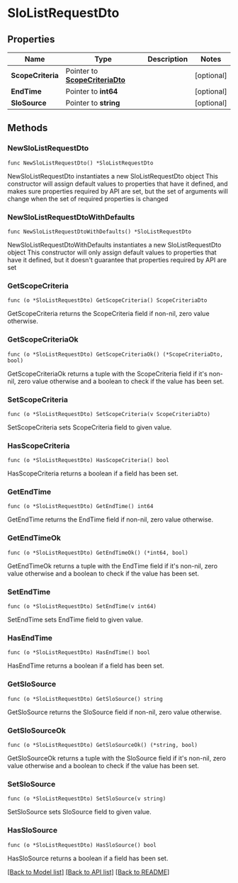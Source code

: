 # SloListRequestDto

## Properties

Name | Type | Description | Notes
------------ | ------------- | ------------- | -------------
**ScopeCriteria** | Pointer to [**ScopeCriteriaDto**](ScopeCriteriaDto.md) |  | [optional] 
**EndTime** | Pointer to **int64** |  | [optional] 
**SloSource** | Pointer to **string** |  | [optional] 

## Methods

### NewSloListRequestDto

`func NewSloListRequestDto() *SloListRequestDto`

NewSloListRequestDto instantiates a new SloListRequestDto object
This constructor will assign default values to properties that have it defined,
and makes sure properties required by API are set, but the set of arguments
will change when the set of required properties is changed

### NewSloListRequestDtoWithDefaults

`func NewSloListRequestDtoWithDefaults() *SloListRequestDto`

NewSloListRequestDtoWithDefaults instantiates a new SloListRequestDto object
This constructor will only assign default values to properties that have it defined,
but it doesn't guarantee that properties required by API are set

### GetScopeCriteria

`func (o *SloListRequestDto) GetScopeCriteria() ScopeCriteriaDto`

GetScopeCriteria returns the ScopeCriteria field if non-nil, zero value otherwise.

### GetScopeCriteriaOk

`func (o *SloListRequestDto) GetScopeCriteriaOk() (*ScopeCriteriaDto, bool)`

GetScopeCriteriaOk returns a tuple with the ScopeCriteria field if it's non-nil, zero value otherwise
and a boolean to check if the value has been set.

### SetScopeCriteria

`func (o *SloListRequestDto) SetScopeCriteria(v ScopeCriteriaDto)`

SetScopeCriteria sets ScopeCriteria field to given value.

### HasScopeCriteria

`func (o *SloListRequestDto) HasScopeCriteria() bool`

HasScopeCriteria returns a boolean if a field has been set.

### GetEndTime

`func (o *SloListRequestDto) GetEndTime() int64`

GetEndTime returns the EndTime field if non-nil, zero value otherwise.

### GetEndTimeOk

`func (o *SloListRequestDto) GetEndTimeOk() (*int64, bool)`

GetEndTimeOk returns a tuple with the EndTime field if it's non-nil, zero value otherwise
and a boolean to check if the value has been set.

### SetEndTime

`func (o *SloListRequestDto) SetEndTime(v int64)`

SetEndTime sets EndTime field to given value.

### HasEndTime

`func (o *SloListRequestDto) HasEndTime() bool`

HasEndTime returns a boolean if a field has been set.

### GetSloSource

`func (o *SloListRequestDto) GetSloSource() string`

GetSloSource returns the SloSource field if non-nil, zero value otherwise.

### GetSloSourceOk

`func (o *SloListRequestDto) GetSloSourceOk() (*string, bool)`

GetSloSourceOk returns a tuple with the SloSource field if it's non-nil, zero value otherwise
and a boolean to check if the value has been set.

### SetSloSource

`func (o *SloListRequestDto) SetSloSource(v string)`

SetSloSource sets SloSource field to given value.

### HasSloSource

`func (o *SloListRequestDto) HasSloSource() bool`

HasSloSource returns a boolean if a field has been set.


[[Back to Model list]](../README.md#documentation-for-models) [[Back to API list]](../README.md#documentation-for-api-endpoints) [[Back to README]](../README.md)


